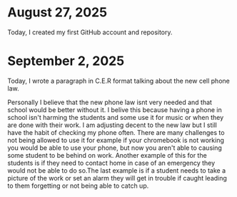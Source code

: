 # August 27, 2025

Today, I created my first GitHub account and repository.

# September 2, 2025

Today, I wrote a paragraph in C.E.R format talking about the new cell phone law.

Personally I believe that the new phone law isnt very needed and that school would be better without it. I belive this because having a phone in school isn't harming the students and some use it for music or when they are done with their work. I am adjusting decent to the new law but I still have the habit of checking my phone often. There are many challenges to not being allowed to use it for example if your chromebook is not working you would be able to use your phone, but now you aren't able to causing some student to be behind on work. Another example of this for the students is if they need to contact home in case of an emergency they would not be able to do so.The last example is if a student needs to take a picture of the work or set an alarm they will get in trouble if caught leading to them forgetting or not being able to catch up.
